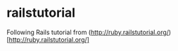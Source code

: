 railstutorial
=============

Following Rails tutorial from (http://ruby.railstutorial.org/)[http://ruby.railstutorial.org/]
